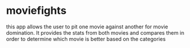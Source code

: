 # moviefights
this app allows the user to pit one movie against another for movie domination.  It provides the stats from both movies and compares them in order to determine which movie is better based on the categories
